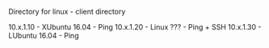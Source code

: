 Directory for linux - client directory 

10.x.1.10 - XUbuntu 16.04 - Ping 
10.x.1.20 - Linux ???     - Ping + SSH
10.x.1.30 - LUbuntu 16.04 - Ping 
